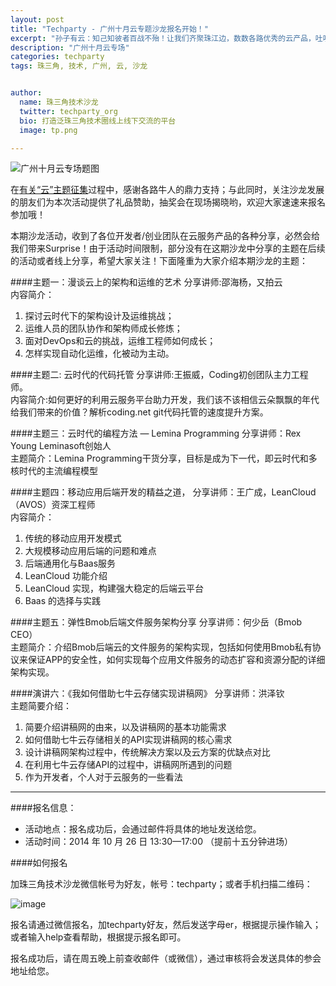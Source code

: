 ```yaml
---
layout: post
title: "Techparty - 广州十月云专题沙龙报名开始！"
excerpt: "孙子有云：知己知彼者百战不殆！让我们齐聚珠江边，数数各路优秀的云产品，吐吐各种坑爹的槽，更可与初创团队 face to face 摩擦出火花!"
description: "广州十月云专场"
categories: techparty
tags: 珠三角, 技术, 广州, 云, 沙龙


author:
  name: 珠三角技术沙龙
  twitter: techparty_org
  bio: 打造泛珠三角技术圈线上线下交流的平台
  image: tp.png

---
```


![广州十月云专场题图](http://ww1.sinaimg.cn/large/6907a9d0gw1el9dyiun7gj20ez0fc758.jpg)

在[有关“云”主题征集](http://techparty.org/techparty/2014/10/13/gztechparty-cloud-stuff-with-startups/)过程中，感谢各路牛人的鼎力支持；与此同时，关注沙龙发展的朋友们为本次活动提供了礼品赞助，抽奖会在现场揭晓哟，欢迎大家速速来报名参加哦！
  
本期沙龙活动，收到了各位开发者/创业团队在云服务产品的各种分享，必然会给我们带来Surprise！由于活动时间限制，部分没有在这期沙龙中分享的主题在后续的活动或者线上分享，希望大家关注！下面隆重为大家介绍本期沙龙的主题：

####主题一：漫谈云上的架构和运维的艺术
分享讲师:邵海杨，又拍云  
内容简介：

1. 探讨云时代下的架构设计及运维挑战；
2. 运维人员的团队协作和架构师成长修炼；
3. 面对DevOps和云的挑战，运维工程师如何成长；
4. 怎样实现自动化运维，化被动为主动。


####主题二: 云时代的代码托管
分享讲师:王振威，Coding初创团队主力工程师。  
内容简介:如何更好的利用云服务平台助力开发，我们该不该相信云朵飘飘的年代给我们带来的价值？解析coding.net git代码托管的速度提升方案。


####主题三：云时代的编程方法 — Lemina Programming
分享讲师：Rex Young  Leminasoft创始人  
主题简介：Lemina Programming干货分享，目标是成为下一代，即云时代和多核时代的主流编程模型


####主题四：移动应用后端开发的精益之道，
分享讲师：王广成，LeanCloud（AVOS）资深工程师  
内容简介：

1. 传统的移动应用开发模式
2. 大规模移动应用后端的问题和难点
3. 后端通用化与Baas服务
4. LeanCloud 功能介绍
5. LeanCloud 实现，构建强大稳定的后端云平台
6. Baas 的选择与实践


####主题五：弹性Bmob后端文件服务架构分享
分享讲师：何少岳（Bmob CEO）  
主题简介：介绍Bmob后端云的文件服务的架构实现，包括如何使用Bmob私有协议来保证APP的安全性，如何实现每个应用文件服务的动态扩容和资源分配的详细架构实现。


####演讲六：《我如何借助七牛云存储实现讲稿网》
分享讲师：洪泽钦  
主题简要介绍：

1. 简要介绍讲稿网的由来，以及讲稿网的基本功能需求
2. 如何借助七牛云存储相关的API实现讲稿网的核心需求
3. 设计讲稿网架构过程中，传统解决方案以及云方案的优缺点对比
4. 在利用七牛云存储API的过程中，讲稿网所遇到的问题
5. 作为开发者，个人对于云服务的一些看法
  
---

####报名信息：

* 活动地点：报名成功后，会通过邮件将具体的地址发送给您。
* 活动时间：2014 年 10 月 26 日 13:30—17:00 （提前十五分钟进场）

####如何报名

加珠三角技术沙龙微信帐号为好友，帐号：techparty；或者手机扫描二维码：

![image](http://ww1.sinaimg.cn/large/61c18847gw1e9tzpizmjsj208c08cjs1.jpg)

报名请通过微信报名，加techparty好友，然后发送字母er，根据提示操作输入；或者输入help查看帮助，根据提示报名即可。

报名成功后，请在周五晚上前查收邮件（或微信），通过审核将会发送具体的参会地址给您。